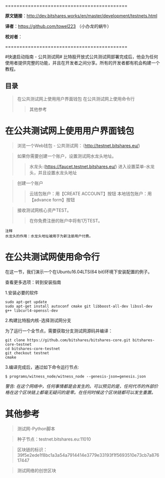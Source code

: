  ===========================================

  **原文链接**：<http://dev.bitshares.works/en/master/development/testnets.html>

 **译者**：https://github.com/towel223 （小办龙的蜗牛）

 **校对者**：

 ===========================================

#快速启动指南 - 公共测试网#
比特股开放式公共测试网部署完成后，他会为任何使用者提供完整的功能，并且在开发者之间分享。所有的开发者都有机会构建一个教程。
## 目录 ##

>在公共测试网上使用用户界面钱包
>在公共测试网上使用命令行
>>其他参考
# 在公共测试网上使用用户界面钱包 #
>浏览一个Web钱包 - 公共测试网：（http://testnet.bitshares.eu/)

>如果你需要创建一个账户，设置测试网水龙头地址。
>>水龙头:(https://faucet.testnet.bitshares.eu/)
>>进入设置菜单-水龙头，并且设置水龙头地址

>创建一个账户
>>云钱包账户：用【CREATE ACCOUNT】按钮
>>本地钱包账户：用【advance form】按钮

>接收测试网核心资产TEST。
>>在你免费注册的账户中将有1万TEST。

    注释
    水龙头的作用：水龙头地址被用于为新注册用户付费。

# 在公共测试网使用命令行 #
在这一节，我们演示一个在Ubuntu16.04LTS(64 bit)环境下安装配置的例子。

查看更多选项：转到安装指南

1.安装必要的软件

    sudo apt-get update
    sudo apt-get install autoconf cmake git libboost-all-dev libssl-dev g++ libcurl4-openssl-dev

2.构建比特股内核-选择测试网分支

为了运行一个全节点，需要获取分支测试网源码并编译：

    git clone https://github.com/bitshares/bitshares-core.git bitshares-core-testnet
    cd bitshares-core-testnet
    git checkout testnet
    cmake

3.编译完成后，通过如下命令运行节点:

    $ programs/witness_node/witness_node --genesis-json=genesis.json


*警告:
在这个网络中，任何事情都是会发生的。可以预见的是，任何代币的外部价格在这个区块链上都毫无疑问的是零。在任何时候这个区块链都可以发生重置。*

# 其他参考 #

>测试网-Python脚本

>种子节点：testnet.bitshares.eu:11010

>区块链的标识：39f5e2ede1f8bc1a3a54a7914414e3779e33193f1f5693510e73cb7a87617447

>测试网络的创世区块